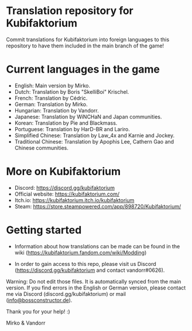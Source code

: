 # Translation repository for Kubifaktorium
Commit translations for Kubifaktorium into foreign languages to this repository to have them included in the main branch of the game!


# Current languages in the game
 * English: Main version by Mirko.
 * Dutch: Translation by Boris "SkelliBoi" Krischel.
 * French: Translation by Cédric.
 * German: Translation by Mirko.
 * Hungarian: Translation by Vandorr.
 * Japanese: Translation by WiNCHaN and Japan communities.
 * Korean: Translation by Pie and Blackmass.
 * Portuguese: Translation by HarD-BR and Lariro.
 * Simplified Chinese: Translation by Law_4x and Karnie and Jockey.
 * Traditional Chinese: Translation by Apophis Lee, Cathern Gao and Chinese communities.



# More on Kubifaktorium
 * Discord: https://discord.gg/kubifaktorium
 * Official website: https://kubifaktorium.com/
 * Itch.io: https://kubifaktorium.itch.io/kubifaktorium
 * Steam: https://store.steampowered.com/app/898720/Kubifaktorium/


# Getting started
* Information about how translations can be made can be found in the wiki (https://kubifaktorium.fandom.com/wiki/Modding)

* In order to gain access to this repo, please visit us Discord (https://discord.gg/kubifaktorium and contact vandorr#0626).

Warning: Do not edit those files. It is automatically synced from the main version. If you find errors in the English or German version, please contact me via Discord (discord.gg/kubifaktorium) or mail (info@bossconstructor.de).

Thank you for your help! :)

 Mirko & Vandorr

